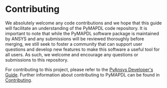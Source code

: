 # Contributing

We absolutely welcome any code contributions and we hope that this
guide will facilitate an understanding of the PyMAPDL code
repository. It is important to note that while the PyMAPDL software
package is maintained by ANSYS and any submissions will be reviewed
thoroughly before merging, we still seek to foster a community that can
support user questions and develop new features to make this software
a useful tool for all users.  As such, we welcome and encourage any
questions or submissions to this repository.


For contributing to this project, please refer to the [PyAnsys Developer's Guide].
Further information about contributing to PyMAPDL can be found in [Contributing](https://mapdldocs.pyansys.com/contributing.html).

[PyAnsys Developer's Guide]: https://dev.docs.pyansys.com/
